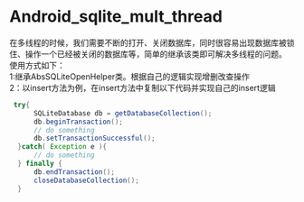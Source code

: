 Android_sqlite_mult_thread
=========================
在多线程的时候，我们需要不断的打开、关闭数据库，同时很容易出现数据库被锁住、操作一个已经被关闭的数据库等，简单的继承该类即可解决多线程的问题。    
使用方式如下：    
1:继承AbsSQLiteOpenHelper类。根据自己的逻辑实现增删改查操作       
2：以insert方法为例，在insert方法中复制以下代码并实现自己的insert逻辑       
```java
 try{
      SQLiteDatabase db = getDatabaseCollection();
      db.beginTransaction();
      // do something
      db.setTransactionSuccessful();
  }catch( Exception e ){
      // do something
  } finally {
      db.endTransaction();
      closeDatabaseCollection();
  }

